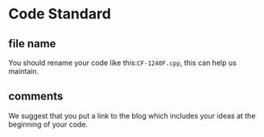 # Code Standard

## file name

You should rename your code like this:`CF-1240F.cpp`, this can help us maintain.

## comments

We suggest that you put a link to the blog which includes your ideas at the
beginning of your code.
